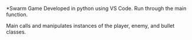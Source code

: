 *Swarm Game
Developed in python using VS Code.
Run through the main function.

Main calls and manipulates instances of the player, enemy, and bullet classes.